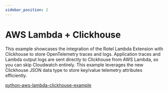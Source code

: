 ```yaml
---
sidebar_position: 2
---
```


# AWS Lambda + Clickhouse

This example showcases the integration of the Rotel Lambda Extension with Clickhouse to store OpenTelemetry traces and logs. Application traces and Lambda output logs are sent directly to Clickhouse from AWS Lambda, so you can skip Cloudwatch entirely. This example leverages the new Clickhouse JSON data type to store key/value telemetry attributes efficiently.

[python-aws-lambda-clickhouse-example](https://github.com/streamfold/python-aws-lambda-clickhouse-example)
